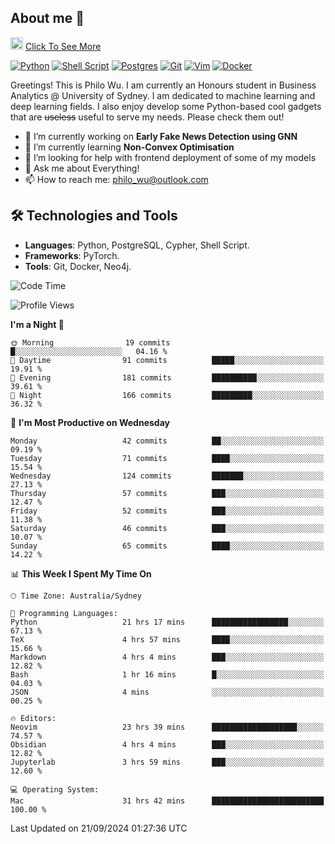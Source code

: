 ## About me 🤗

<a href="#"><img src="https://media.giphy.com/media/hvRJCLFzcasrR4ia7z/giphy.gif" width="20px" height="20px"></a> [Click To See More](https://codeboyphilo.github.io)

[![Python](https://img.shields.io/badge/python-3670A0?style=for-the-badge&logo=python&logoColor=ffdd54)](#)
[![Shell Script](https://img.shields.io/badge/shell_script-%23121011.svg?style=for-the-badge&logo=gnu-bash&logoColor=white)](#)
[![Postgres](https://img.shields.io/badge/postgres-%23316192.svg?style=for-the-badge&logo=postgresql&logoColor=white)](#)
[![Git](https://img.shields.io/badge/git-%23F05033.svg?style=for-the-badge&logo=git&logoColor=white)](#)
[![Vim](https://img.shields.io/badge/VIM-%2311AB00.svg?style=for-the-badge&logo=vim&logoColor=white)](#)
[![Docker](https://img.shields.io/badge/docker-%230db7ed.svg?style=for-the-badge&logo=docker&logoColor=white)](#)

Greetings! This is Philo Wu. I am currently an Honours student in Business Analytics \@ University of Sydney. I am dedicated to machine learning and deep learning fields. I also enjoy develop some Python-based cool gadgets that are ~~useless~~ useful to serve my needs. Please check them out!

- 🔭 I’m currently working on **Early Fake News Detection using GNN**
- 🌱 I’m currently learning **Non-Convex Optimisation**
- 🤔 I’m looking for help with frontend deployment of some of my models
- 💬 Ask me about Everything!
- 📫 How to reach me: philo_wu@outlook.com

## 🛠 Technologies and Tools
- **Languages**: Python, PostgreSQL, Cypher, Shell Script.
- **Frameworks**: PyTorch.
- **Tools**: Git, Docker, Neo4j.

<!--START_SECTION:waka-->
![Code Time](http://img.shields.io/badge/Code%20Time-472%20hrs%2012%20mins-blue)

![Profile Views](http://img.shields.io/badge/Profile%20Views-1-blue)

**I'm a Night 🦉** 

```text
🌞 Morning                19 commits          █░░░░░░░░░░░░░░░░░░░░░░░░   04.16 % 
🌆 Daytime                91 commits          █████░░░░░░░░░░░░░░░░░░░░   19.91 % 
🌃 Evening                181 commits         ██████████░░░░░░░░░░░░░░░   39.61 % 
🌙 Night                  166 commits         █████████░░░░░░░░░░░░░░░░   36.32 % 
```
📅 **I'm Most Productive on Wednesday** 

```text
Monday                   42 commits          ██░░░░░░░░░░░░░░░░░░░░░░░   09.19 % 
Tuesday                  71 commits          ████░░░░░░░░░░░░░░░░░░░░░   15.54 % 
Wednesday                124 commits         ███████░░░░░░░░░░░░░░░░░░   27.13 % 
Thursday                 57 commits          ███░░░░░░░░░░░░░░░░░░░░░░   12.47 % 
Friday                   52 commits          ███░░░░░░░░░░░░░░░░░░░░░░   11.38 % 
Saturday                 46 commits          ███░░░░░░░░░░░░░░░░░░░░░░   10.07 % 
Sunday                   65 commits          ████░░░░░░░░░░░░░░░░░░░░░   14.22 % 
```


📊 **This Week I Spent My Time On** 

```text
🕑︎ Time Zone: Australia/Sydney

💬 Programming Languages: 
Python                   21 hrs 17 mins      █████████████████░░░░░░░░   67.13 % 
TeX                      4 hrs 57 mins       ████░░░░░░░░░░░░░░░░░░░░░   15.66 % 
Markdown                 4 hrs 4 mins        ███░░░░░░░░░░░░░░░░░░░░░░   12.82 % 
Bash                     1 hr 16 mins        █░░░░░░░░░░░░░░░░░░░░░░░░   04.03 % 
JSON                     4 mins              ░░░░░░░░░░░░░░░░░░░░░░░░░   00.25 % 

🔥 Editors: 
Neovim                   23 hrs 39 mins      ███████████████████░░░░░░   74.57 % 
Obsidian                 4 hrs 4 mins        ███░░░░░░░░░░░░░░░░░░░░░░   12.82 % 
Jupyterlab               3 hrs 59 mins       ███░░░░░░░░░░░░░░░░░░░░░░   12.60 % 

💻 Operating System: 
Mac                      31 hrs 42 mins      █████████████████████████   100.00 % 
```


 Last Updated on 21/09/2024 01:27:36 UTC
<!--END_SECTION:waka-->

